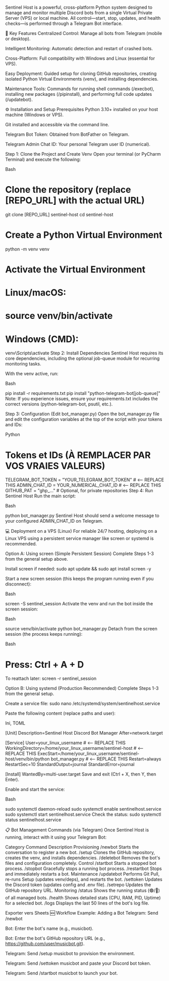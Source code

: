 Sentinel Host is a powerful, cross-platform Python system designed to manage and monitor multiple Discord bots from a single Virtual Private Server (VPS) or local machine. All control—start, stop, updates, and health checks—is performed through a Telegram Bot interface.

🚀 Key Features
Centralized Control: Manage all bots from Telegram (mobile or desktop).

Intelligent Monitoring: Automatic detection and restart of crashed bots.

Cross-Platform: Full compatibility with Windows and Linux (essential for VPS).

Easy Deployment: Guided setup for cloning GitHub repositories, creating isolated Python Virtual Environments (venv), and installing dependencies.

Maintenance Tools: Commands for running shell commands (/execbot), installing new packages (/pipinstall), and performing full code updates (/updatebot).

⚙️ Installation and Setup
Prerequisites
Python 3.10+ installed on your host machine (Windows or VPS).

Git installed and accessible via the command line.

Telegram Bot Token: Obtained from BotFather on Telegram.

Telegram Admin Chat ID: Your personal Telegram user ID (numerical).

Step 1: Clone the Project and Create Venv
Open your terminal (or PyCharm Terminal) and execute the following:

Bash

# Clone the repository (replace [REPO_URL] with the actual URL)
git clone [REPO_URL] sentinel-host
cd sentinel-host

# Create a Python Virtual Environment
python -m venv venv

# Activate the Virtual Environment
# Linux/macOS:
# source venv/bin/activate
# Windows (CMD):
venv\Scripts\activate
Step 2: Install Dependencies
Sentinel Host requires its core dependencies, including the optional job-queue module for recurring monitoring tasks.

With the venv active, run:

Bash

pip install -r requirements.txt
pip install "python-telegram-bot[job-queue]"
Note: If you experience issues, ensure your requirements.txt includes the correct versions (python-telegram-bot, psutil, etc.).

Step 3: Configuration (Edit bot_manager.py)
Open the bot_manager.py file and edit the configuration variables at the top of the script with your tokens and IDs:

Python

# Tokens et IDs (À REMPLACER PAR VOS VRAIES VALEURS)
TELEGRAM_BOT_TOKEN = "YOUR_TELEGRAM_BOT_TOKEN" # <-- REPLACE THIS
ADMIN_CHAT_ID = YOUR_NUMERICAL_CHAT_ID       # <-- REPLACE THIS
GITHUB_PAT = "ghp_..." # Optional, for private repositories
Step 4: Run Sentinel Host
Run the main script:

Bash

python bot_manager.py
Sentinel Host should send a welcome message to your configured ADMIN_CHAT_ID on Telegram.

💻 Deployment on a VPS (Linux)
For reliable 24/7 hosting, deploying on a Linux VPS using a persistent service manager like screen or systemd is recommended.

Option A: Using screen (Simple Persistent Session)
Complete Steps 1-3 from the general setup above.

Install screen if needed: sudo apt update && sudo apt install screen -y

Start a new screen session (this keeps the program running even if you disconnect):

Bash

screen -S sentinel_session
Activate the venv and run the bot inside the screen session:

Bash

source venv/bin/activate
python bot_manager.py
Detach from the screen session (the process keeps running):

Bash

# Press: Ctrl + A + D
To reattach later: screen -r sentinel_session

Option B: Using systemd (Production Recommended)
Complete Steps 1-3 from the general setup.

Create a service file: sudo nano /etc/systemd/system/sentinelhost.service

Paste the following content (replace paths and user):

Ini, TOML

[Unit]
Description=Sentinel Host Discord Bot Manager
After=network.target

[Service]
User=your_linux_username       # <-- REPLACE THIS
WorkingDirectory=/home/your_linux_username/sentinel-host # <-- REPLACE THIS
ExecStart=/home/your_linux_username/sentinel-host/venv/bin/python bot_manager.py # <-- REPLACE THIS
Restart=always
RestartSec=10
StandardOutput=journal
StandardError=journal

[Install]
WantedBy=multi-user.target
Save and exit (Ctrl + X, then Y, then Enter).

Enable and start the service:

Bash

sudo systemctl daemon-reload
sudo systemctl enable sentinelhost.service
sudo systemctl start sentinelhost.service
Check the status: sudo systemctl status sentinelhost.service

📋 Bot Management Commands (via Telegram)
Once Sentinel Host is running, interact with it using your Telegram Bot:

Category	Command	Description
Provisioning	/newbot	Starts the conversation to register a new bot.
/setup	Clones the GitHub repository, creates the venv, and installs dependencies.
/deletebot	Removes the bot's files and configuration completely.
Control	/startbot	Starts a stopped bot process.
/stopbot	Gracefully stops a running bot process.
/restartbot	Stops and immediately restarts a bot.
Maintenance	/updatebot	Performs Git Pull, re-runs Setup (updates venv/deps), and restarts the bot.
/settoken	Updates the Discord token (updates config and .env file).
/setrepo	Updates the GitHub repository URL.
Monitoring	/status	Shows the running status (🟢/🔴) of all managed bots.
/health	Shows detailed stats (CPU, RAM, PID, Uptime) for a selected bot.
/logs	Displays the last 50 lines of the bot's log file.

Exporter vers Sheets
🆕 Workflow Example: Adding a Bot
Telegram: Send /newbot

Bot: Enter the bot's name (e.g., musicbot).

Bot: Enter the bot's GitHub repository URL (e.g., https://github.com/user/musicbot.git).

Telegram: Send /setup musicbot to provision the environment.

Telegram: Send /settoken musicbot and paste your Discord bot token.

Telegram: Send /startbot musicbot to launch your bot.
